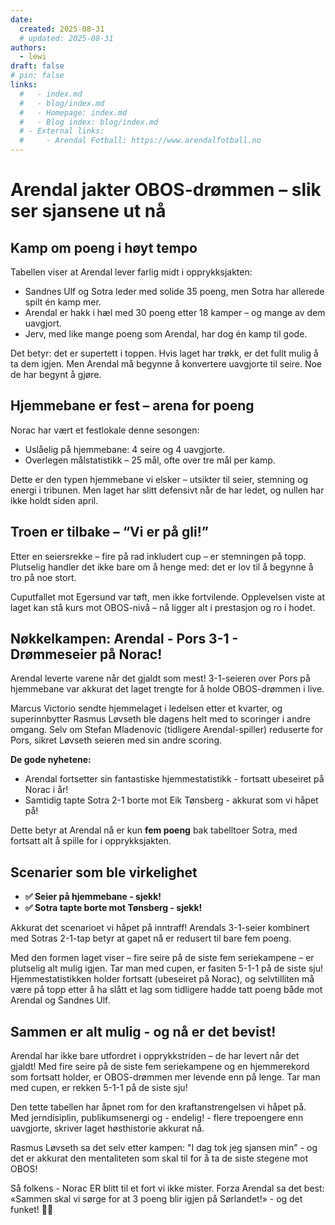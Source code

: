 ```yaml
---
date:
  created: 2025-08-31
  # updated: 2025-08-31
authors:
  - lewi
draft: false
# pin: false
links:
  #   - index.md
  #   - blog/index.md
  #   - Homepage: index.md
  #   - Blog index: blog/index.md
  # - External links:
  #     - Arendal Fotball: https://www.arendalfotball.no
---
```


# Arendal jakter OBOS-drømmen – slik ser sjansene ut nå

## Kamp om poeng i høyt tempo

Tabellen viser at Arendal lever farlig midt i opprykksjakten:

- Sandnes Ulf og Sotra leder med solide 35 poeng, men Sotra har allerede spilt én kamp mer.
- Arendal er hakk i hæl med 30 poeng etter 18 kamper – og mange av dem uavgjort.
- Jerv, med like mange poeng som Arendal, har dog én kamp til gode.

Det betyr: det er supertett i toppen. Hvis laget har trøkk, er det fullt mulig å ta dem igjen. Men Arendal må begynne å konvertere uavgjorte til seire. Noe de har begynt å gjøre.

## Hjemmebane er fest – arena for poeng

Norac har vært et festlokale denne sesongen:

- Uslåelig på hjemmebane: 4 seire og 4 uavgjorte.
- Overlegen målstatistikk – 25 mål, ofte over tre mål per kamp.

Dette er den typen hjemmebane vi elsker – utsikter til seier, stemning og energi i tribunen.
Men laget har slitt defensivt når de har ledet, og nullen har ikke holdt siden april.

## Troen er tilbake – “Vi er på gli!”

Etter en seiersrekke – fire på rad inkludert cup – er stemningen på topp. Plutselig handler det ikke bare om å henge med: det er lov til å begynne å tro på noe stort.

Cuputfallet mot Egersund var tøft, men ikke fortvilende. Opplevelsen viste at laget kan stå kurs mot OBOS-nivå – nå ligger alt i prestasjon og ro i hodet.

## Nøkkelkampen: Arendal - Pors 3-1 - Drømmeseier på Norac!

Arendal leverte varene når det gjaldt som mest! 3-1-seieren over Pors på hjemmebane var akkurat det laget trengte for å holde OBOS-drømmen i live.

Marcus Victorio sendte hjemmelaget i ledelsen etter et kvarter, og superinnbytter Rasmus Løvseth ble dagens helt med to scoringer i andre omgang. Selv om Stefan Mladenovic (tidligere Arendal-spiller) reduserte for Pors, sikret Løvseth seieren med sin andre scoring.

**De gode nyhetene:**

- Arendal fortsetter sin fantastiske hjemmestatistikk - fortsatt ubeseiret på Norac i år!
- Samtidig tapte Sotra 2-1 borte mot Eik Tønsberg - akkurat som vi håpet på!

Dette betyr at Arendal nå er kun **fem poeng** bak tabelltoer Sotra, med fortsatt alt å spille for i opprykksjakten.

## Scenarier som ble virkelighet

- **✅ Seier på hjemmebane - sjekk!**
- **✅ Sotra tapte borte mot Tønsberg - sjekk!**

Akkurat det scenarioet vi håpet på inntraff! Arendals 3-1-seier kombinert med Sotras 2-1-tap betyr at gapet nå er redusert til bare fem poeng.

Med den formen laget viser – fire seire på de siste fem seriekampene – er plutselig alt mulig igjen. Tar man med cupen, er fasiten 5-1-1 på de siste sju! Hjemmestatistikken holder fortsatt (ubeseiret på Norac), og selvtilliten må være på topp etter å ha slått et lag som tidligere hadde tatt poeng både mot Arendal og Sandnes Ulf.

## Sammen er alt mulig - og nå er det bevist!

Arendal har ikke bare utfordret i opprykkstriden – de har levert når det gjaldt! Med fire seire på de siste fem seriekampene og en hjemmerekord som fortsatt holder, er OBOS-drømmen mer levende enn på lenge. Tar man med cupen, er rekken 5-1-1 på de siste sju!

Den tette tabellen har åpnet rom for den kraftanstrengelsen vi håpet på. Med jerndisiplin, publikumsenergi og - endelig! - flere trepoengere enn uavgjorte, skriver laget høsthistorie akkurat nå.

Rasmus Løvseth sa det selv etter kampen: "I dag tok jeg sjansen min" - og det er akkurat den mentaliteten som skal til for å ta de siste stegene mot OBOS!

Så folkens - Norac ER blitt til et fort vi ikke mister. Forza Arendal sa det best: «Sammen skal vi sørge for at 3 poeng blir igjen på Sørlandet!» - og det funket! 💙🤍
